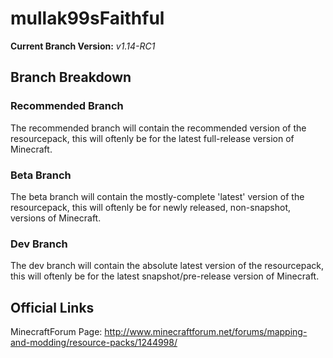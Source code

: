 # mullak99sFaithful

**Current Branch Version:** _v1.14-RC1_  

## Branch Breakdown

### Recommended Branch

The recommended branch will contain the recommended version of the resourcepack, this will oftenly be for the latest full-release version of Minecraft.

### Beta Branch

The beta branch will contain the mostly-complete 'latest' version of the resourcepack, this will oftenly be for newly released, non-snapshot, versions of Minecraft.

### Dev Branch

The dev branch will contain the absolute latest version of the resourcepack, this will oftenly be for the latest snapshot/pre-release version of Minecraft.

## Official Links

MinecraftForum Page: http://www.minecraftforum.net/forums/mapping-and-modding/resource-packs/1244998/
